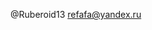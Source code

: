 @Ruberoid13
refafa@yandex.ru

<!---
Ruberoid13/Ruberoid13 is a ✨ special ✨ repository because its `README.md` (this file) appears on your GitHub profile.
You can click the Preview link to take a look at your changes.
--->

